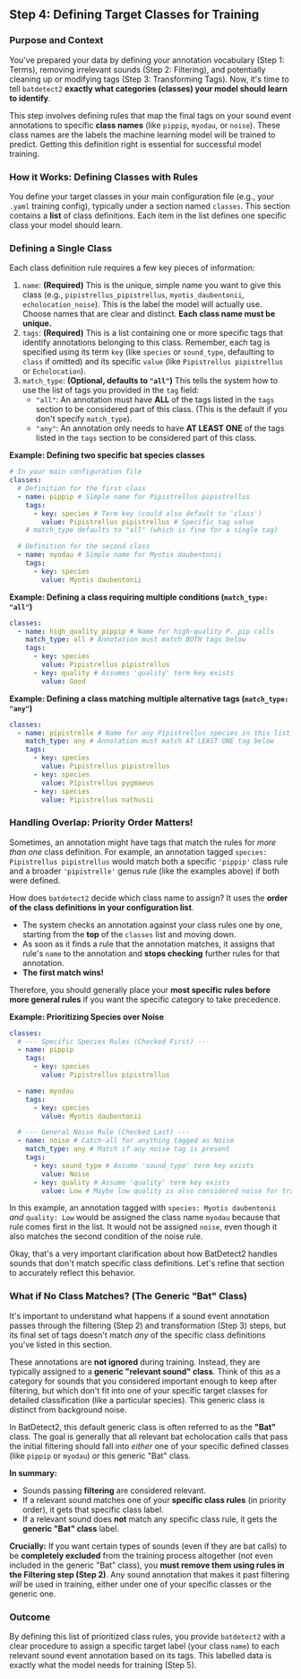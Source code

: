 ## Step 4: Defining Target Classes for Training

### Purpose and Context

You've prepared your data by defining your annotation vocabulary (Step 1: Terms), removing irrelevant sounds (Step 2: Filtering), and potentially cleaning up or modifying tags (Step 3: Transforming Tags).
Now, it's time to tell `batdetect2` **exactly what categories (classes) your model should learn to identify**.

This step involves defining rules that map the final tags on your sound event annotations to specific **class names** (like `pippip`, `myodau`, or `noise`).
These class names are the labels the machine learning model will be trained to predict.
Getting this definition right is essential for successful model training.

### How it Works: Defining Classes with Rules

You define your target classes in your main configuration file (e.g., your `.yaml` training config), typically under a section named `classes`.
This section contains a **list** of class definitions.
Each item in the list defines one specific class your model should learn.

### Defining a Single Class

Each class definition rule requires a few key pieces of information:

1.  `name`: **(Required)** This is the unique, simple name you want to give this class (e.g., `pipistrellus_pipistrellus`, `myotis_daubentonii`, `echolocation_noise`).
    This is the label the model will actually use.
    Choose names that are clear and distinct.
    **Each class name must be unique.**
2.  `tags`: **(Required)** This is a list containing one or more specific tags that identify annotations belonging to this class.
    Remember, each tag is specified using its term `key` (like `species` or `sound_type`, defaulting to `class` if omitted) and its specific `value` (like `Pipistrellus pipistrellus` or `Echolocation`).
3.  `match_type`: **(Optional, defaults to `"all"`)** This tells the system how to use the list of tags you provided in the `tag` field:
    - `"all"`: An annotation must have **ALL** of the tags listed in the `tags` section to be considered part of this class.
      (This is the default if you don't specify `match_type`).
    - `"any"`: An annotation only needs to have **AT LEAST ONE** of the tags listed in the `tags` section to be considered part of this class.

**Example: Defining two specific bat species classes**

```yaml
# In your main configuration file
classes:
  # Definition for the first class
  - name: pippip # Simple name for Pipistrellus pipistrellus
    tags:
      - key: species # Term key (could also default to 'class')
        value: Pipistrellus pipistrellus # Specific tag value
    # match_type defaults to "all" (which is fine for a single tag)

  # Definition for the second class
  - name: myodau # Simple name for Myotis daubentonii
    tags:
      - key: species
        value: Myotis daubentonii
```

**Example: Defining a class requiring multiple conditions (`match_type: "all"`)**

```yaml
classes:
  - name: high_quality_pippip # Name for high-quality P. pip calls
    match_type: all # Annotation must match BOTH tags below
    tags:
      - key: species
        value: Pipistrellus pipistrellus
      - key: quality # Assumes 'quality' term key exists
        value: Good
```

**Example: Defining a class matching multiple alternative tags (`match_type: "any"`)**

```yaml
classes:
  - name: pipistrelle # Name for any Pipistrellus species in this list
    match_type: any # Annotation must match AT LEAST ONE tag below
    tags:
      - key: species
        value: Pipistrellus pipistrellus
      - key: species
        value: Pipistrellus pygmaeus
      - key: species
        value: Pipistrellus nathusii
```

### Handling Overlap: Priority Order Matters!

Sometimes, an annotation might have tags that match the rules for _more than one_ class definition.
For example, an annotation tagged `species: Pipistrellus pipistrellus` would match both a specific `'pippip'` class rule and a broader `'pipistrelle'` genus rule (like the examples above) if both were defined.

How does `batdetect2` decide which class name to assign? It uses the **order of the class definitions in your configuration list**.

- The system checks an annotation against your class rules one by one, starting from the **top** of the `classes` list and moving down.
- As soon as it finds a rule that the annotation matches, it assigns that rule's `name` to the annotation and **stops checking** further rules for that annotation.
- **The first match wins!**

Therefore, you should generally place your **most specific rules before more general rules** if you want the specific category to take precedence.

**Example: Prioritizing Species over Noise**

```yaml
classes:
  # --- Specific Species Rules (Checked First) ---
  - name: pippip
    tags:
      - key: species
        value: Pipistrellus pipistrellus

  - name: myodau
    tags:
      - key: species
        value: Myotis daubentonii

  # --- General Noise Rule (Checked Last) ---
  - name: noise # Catch-all for anything tagged as Noise
    match_type: any # Match if any noise tag is present
    tags:
      - key: sound_type # Assume 'sound_type' term key exists
        value: Noise
      - key: quality # Assume 'quality' term key exists
        value: Low # Maybe low quality is also considered noise for training
```

In this example, an annotation tagged with `species: Myotis daubentonii` _and_ `quality: Low` would be assigned the class name `myodau` because that rule comes first in the list.
It would not be assigned `noise`, even though it also matches the second condition of the noise rule.

Okay, that's a very important clarification about how BatDetect2 handles sounds that don't match specific class definitions.
Let's refine that section to accurately reflect this behavior.

### What if No Class Matches? (The Generic "Bat" Class)

It's important to understand what happens if a sound event annotation passes through the filtering (Step 2) and transformation (Step 3) steps, but its final set of tags doesn't match _any_ of the specific class definitions you've listed in this section.

These annotations are **not ignored** during training.
Instead, they are typically assigned to a **generic "relevant sound" class**.
Think of this as a category for sounds that you considered important enough to keep after filtering, but which don't fit into one of your specific target classes for detailed classification (like a particular species).
This generic class is distinct from background noise.

In BatDetect2, this default generic class is often referred to as the **"Bat"** class.
The goal is generally that all relevant bat echolocation calls that pass the initial filtering should fall into _either_ one of your specific defined classes (like `pippip` or `myodau`) _or_ this generic "Bat" class.

**In summary:**

- Sounds passing **filtering** are considered relevant.
- If a relevant sound matches one of your **specific class rules** (in priority order), it gets that specific class label.
- If a relevant sound does **not** match any specific class rule, it gets the **generic "Bat" class** label.

**Crucially:** If you want certain types of sounds (even if they are bat calls) to be **completely excluded** from the training process altogether (not even included in the generic "Bat" class), you **must remove them using rules in the Filtering step (Step 2)**.
Any sound annotation that makes it past filtering _will_ be used in training, either under one of your specific classes or the generic one.

### Outcome

By defining this list of prioritized class rules, you provide `batdetect2` with a clear procedure to assign a specific target label (your class `name`) to each relevant sound event annotation based on its tags.
This labelled data is exactly what the model needs for training (Step 5).
